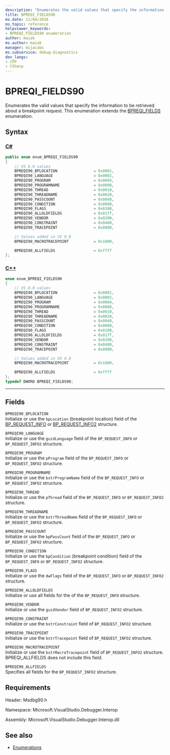 ```yaml
---
description: "Enumerates the valid values that specify the information to be retrieved about a breakpoint request."
title: BPREQI_FIELDS90
ms.date: 11/04/2016
ms.topic: reference
helpviewer_keywords:
- BPREQI_FIELDS90 enumeration
author: maiak
ms.author: maiak
manager: mijacobs
ms.subservice: debug-diagnostics
dev_langs:
- CPP
- CSharp
---
```

# BPREQI_FIELDS90

Enumerates the valid values that specify the information to be retrieved about a breakpoint request. This enumeration extends the [BPREQI_FIELDS](../../../extensibility/debugger/reference/bpreqi-fields.md) enumeration.

## Syntax

### [C#](#tab/csharp)
```csharp
public enum enum_BPREQI_FIELDS90
{
    // VS 8.0 values
    BPREQI90_BPLOCATION                = 0x0001,
    BPREQI90_LANGUAGE                  = 0x0002,
    BPREQI90_PROGRAM                   = 0x0004,
    BPREQI90_PROGRAMNAME               = 0x0008,
    BPREQI90_THREAD                    = 0x0010,
    BPREQI90_THREADNAME                = 0x0020,
    BPREQI90_PASSCOUNT                 = 0x0040,
    BPREQI90_CONDITION                 = 0x0080,
    BPREQI90_FLAGS                     = 0x0100,
    BPREQI90_ALLOLDFIELDS              = 0x01ff,
    BPREQI90_VENDOR                    = 0x0200,
    BPREQI90_CONSTRAINT                = 0x0400,
    BPREQI90_TRACEPOINT                = 0x0800,

    // Values added in VS 9.0
    BPREQI90_MACROTRACEPOINT           = 0x1000,

    BPREQI90_ALLFIELDS                 = 0xffff
};
```
### [C++](#tab/cpp)
```cpp
enum enum_BPREQI_FIELDS90
{
    // VS 8.0 values
    BPREQI90_BPLOCATION                = 0x0001,
    BPREQI90_LANGUAGE                  = 0x0002,
    BPREQI90_PROGRAM                   = 0x0004,
    BPREQI90_PROGRAMNAME               = 0x0008,
    BPREQI90_THREAD                    = 0x0010,
    BPREQI90_THREADNAME                = 0x0020,
    BPREQI90_PASSCOUNT                 = 0x0040,
    BPREQI90_CONDITION                 = 0x0080,
    BPREQI90_FLAGS                     = 0x0100,
    BPREQI90_ALLOLDFIELDS              = 0x01ff,
    BPREQI90_VENDOR                    = 0x0200,
    BPREQI90_CONSTRAINT                = 0x0400,
    BPREQI90_TRACEPOINT                = 0x0800,

    // Values added in VS 9.0
    BPREQI90_MACROTRACEPOINT           = 0x1000,

    BPREQI90_ALLFIELDS                 = 0xffff
};
typedef DWORD BPREQI_FIELDS90;
```
---

## Fields
`BPREQI90_BPLOCATION`\
Initialize or use the `bpLocation` (breakpoint location) field of the [BP_REQUEST_INFO](../../../extensibility/debugger/reference/bp-request-info.md) or [BP_REQUEST_INFO2](../../../extensibility/debugger/reference/bp-request-info2.md) structure.

`BPREQI90_LANGUAGE`\
Initialize or use the `guidLanguage` field of the `BP_REQUEST_INFO` or `BP_REQUEST_INFO2` structure.

`BPREQI90_PROGRAM`\
Initialize or use the `pProgram` field of the `BP_REQUEST_INFO` or `BP_REQUEST_INFO2` structure.

`BPREQI90_PROGRAMNAME`\
Initialize or use the `bstrProgramName` field of the `BP_REQUEST_INFO` or `BP_REQUEST_INFO2` structure.

`BPREQI90_THREAD`\
Initialize or use the `pThread` field of the `BP_REQUEST_INFO` or `BP_REQUEST_INFO2` structure.

`BPREQI90_THREADNAME`\
Initialize or use the `bstrThreadName` field of the `BP_REQUEST_INFO` or `BP_REQUEST_INFO2` structure.

`BPREQI90_PASSCOUNT`\
Initialize or use the `bpPassCount` field of the `BP_REQUEST_INFO` or `BP_REQUEST_INFO2` structure.

`BPREQI90_CONDITION`\
Initialize or use the `bpCondition` (breakpoint condition) field of the `BP_REQUEST_INFO` or `BP_REQUEST_INFO2` structure.

`BPREQI90_FLAGS`\
Initialize or use the `dwFlags` field of the `BP_REQUEST_INFO` or `BP_REQUEST_INFO2` structure.

`BPREQI90_ALLOLDFIELDS`\
Initialize or use all fields for the of the `BP_REQUEST_INFO` structure.

`BPREQI90_VENDOR`\
Initialize or use the `guidVendor` field of `BP_REQUEST_INFO2` structure.

`BPREQI90_CONSTRAINT`\
Initialize or use the `bstrConstraint` field of `BP_REQUEST_INFO2` structure.

`BPREQI90_TRACEPOINT`\
Initialize or use the `bstrTracepoint` field of `BP_REQUEST_INFO2` structure.

`BPREQI90_MACROTRACEPOINT`\
Initialize or use the `bstrMacroTracepoint` field of `BP_REQUEST_INFO2` structure. BPREQI_ALLFIELDS does not include this field.

`BPREQI90_ALLFIELDS`\
Specifies all fields for the `BP_REQUEST_INFO2` structure.

## Requirements
Header: Msdbg90.h

Namespace: Microsoft.VisualStudio.Debugger.Interop

Assembly: Microsoft.VisualStudio.Debugger.Interop.dll

## See also
- [Enumerations](../../../extensibility/debugger/reference/enumerations-visual-studio-debugging.md)
